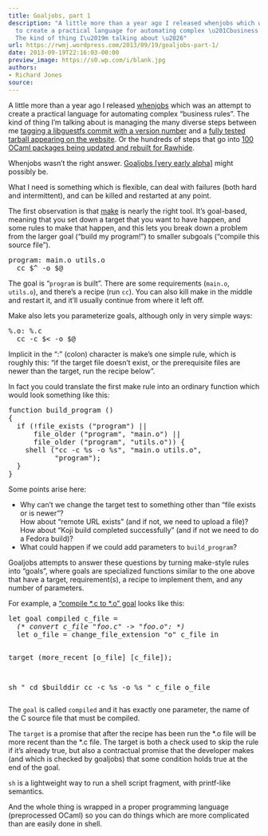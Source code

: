```yaml
---
title: Goaljobs, part 1
description: "A little more than a year ago I released whenjobs which was an attempt
  to create a practical language for automating complex \u201Cbusiness rules\u201D.
  The kind of thing I\u2019m talking about \u2026"
url: https://rwmj.wordpress.com/2013/09/19/goaljobs-part-1/
date: 2013-09-19T22:16:03-00:00
preview_image: https://s0.wp.com/i/blank.jpg
authors:
- Richard Jones
source:
---
```


<p>A little more than a year ago I released <a href="http://people.redhat.com/~rjones/whenjobs/">whenjobs</a> which was an attempt to create a practical language for automating complex &ldquo;business rules&rdquo;.  The kind of thing I&rsquo;m talking about is managing the many diverse steps between me <a href="https://github.com/libguestfs/libguestfs/commit/4d955be4fb9fe304d5ab4222f0e9592f5fc1ef5b">tagging a libguestfs commit with a version number</a> and a <a href="http://libguestfs.org/download/1.23-development/">fully tested tarball appearing on the website</a>.  Or the hundreds of steps that go into <a href="https://rwmj.wordpress.com/2013/09/14/ocaml-4-01-0-entering-rawhide/">100 OCaml packages being updated and rebuilt for Rawhide</a>.</p>
<p>Whenjobs wasn&rsquo;t the right answer.  <a href="http://git.annexia.org/?p=goaljobs.git%3Ba=summary">Goaljobs [very early alpha]</a> might possibly be.</p>
<p>What I need is something which is flexible, can deal with failures (both hard and intermittent), and can be killed and restarted at any point.</p>
<p>The first observation is that <a href="https://en.wikipedia.org/wiki/Make_(software)">make</a> is nearly the right tool.  It&rsquo;s goal-based, meaning that you set down a target that you want to have happen, and some rules to make that happen, and this lets you break down a problem from the larger goal (&ldquo;build my program!&rdquo;) to smaller subgoals (&ldquo;compile this source file&rdquo;).</p>
<pre>
program: main.o utils.o
  cc $^ -o $@
</pre>
<p>The goal is &ldquo;<code>program</code> is built&rdquo;.  There are some requirements (<code>main.o</code>, <code>utils.o</code>), and there&rsquo;s a recipe (run <code>cc</code>).  You can also kill make in the middle and restart it, and it&rsquo;ll usually continue from where it left off.</p>
<p>Make also lets you parameterize goals, although only in very simple ways:</p>
<pre>
%.o: %.c
  cc -c $&lt; -o $@
</pre>
<p>Implicit in the &ldquo;:&rdquo; (colon) character is make&rsquo;s one simple rule, which is roughly this: &ldquo;if the target file doesn&rsquo;t exist, or the prerequisite files are newer than the target, run the recipe below&rdquo;.</p>
<p>In fact you could translate the first make rule into an ordinary function which would look something like this:</p>
<pre>
function build_program ()
{
  if (!file_exists (&quot;program&quot;) ||
      file_older (&quot;program&quot;, &quot;main.o&quot;) ||
      file_older (&quot;program&quot;, &quot;utils.o&quot;)) {
    shell (&quot;cc -c %s -o %s&quot;, &quot;main.o utils.o&quot;,
           &quot;program&quot;);
  }
}
</pre>
<p>Some points arise here:</p>
<ul>
<li> Why can&rsquo;t we change the target test to something other than &ldquo;file exists or is newer&rdquo;?<br/>How about &ldquo;remote URL exists&rdquo; (and if not, we need to upload a file)?<br/>How about &ldquo;Koji build completed successfully&rdquo; (and if not we need to do a Fedora build)?
</li><li> What could happen if we could add parameters to <code>build_program</code>?
</li></ul>
<p>Goaljobs attempts to answer these questions by turning make-style rules into &ldquo;goals&rdquo;, where goals are specialized functions similar to the one above that have a target, requirement(s), a recipe to implement them, and any number of parameters.</p>
<p>For example, a <a href="http://git.annexia.org/?p=goaljobs.git%3Ba=blob%3Bf=examples/compile-c/compile.ml%3Bh=151e8b79ec3ca82aecbff533bcf514be2cfb8ff2%3Bhb=HEAD">&ldquo;compile *.c to *.o&rdquo; goal</a> looks like this:</p>
<pre>
let goal compiled c_file =
  <i>(* convert c_file &quot;foo.c&quot; -&gt; &quot;foo.o&quot;: *)</i>
  let o_file = change_file_extension &quot;o&quot; c_file in

  target (more_recent [o_file] [c_file]);

  sh &quot;
    cd $builddir
    cc -c %s -o %s
  &quot; c_file o_file
</pre>
<p>The <code>goal</code> is called <code>compiled</code> and it has exactly one parameter, the name of the C source file that must be compiled.</p>
<p>The <code>target</code> is a promise that after the recipe has been run the *.o file will be more recent than the *.c file.  The target is both a check used to skip the rule if it&rsquo;s already true, but also a contractual promise that the developer makes (and which is checked by goaljobs) that some condition holds true at the end of the goal.</p>
<p><code>sh</code> is a lightweight way to run a shell script fragment, with printf-like semantics.</p>
<p>And the whole thing is wrapped in a proper programming language (preprocessed OCaml) so you can do things which are more complicated than are easily done in shell.</p>

